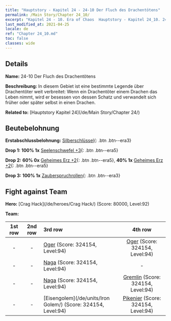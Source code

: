 ```yaml
---
title: "Hauptstory - Kapitel 24 - 24-10 Der Fluch des Drachentötens"
permalink: /Main Story/Chapter 24_10/
excerpt: "Kapitel 24 - 10. Era of Chaos  Hauptstory - Kapitel 24_10. 24-10 Der Fluch des Drachentötens"
last_modified_at: 2021-04-25
locale: de
ref: "Chapter 24_10.md"
toc: false
classes: wide
---
```


## Details

 **Name:** 24-10 Der Fluch des Drachentötens

 **Beschreibung:** In diesem Gebiet ist eine bestimmte Legende über Drachentöter weit verbreitet: Wenn ein Drachentöter einem Drachen das Leben nimmt, wird er besessen von dessen Schatz und verwandelt sich früher oder später selbst in einen Drachen.

 **Related to:** [Hauptstory Kapitel 24](/de/Main Story/Chapter 24/)

## Beutebelohnung

 **Erstabschlussbelohnung:** [Silberschlüssel](/ItemsDE/con_693/){: .btn .btn--era3}

 **Drop 1:** **100% 1x** [Seelenschwefel +3](/ItemsDE/mat_85/){: .btn .btn--era5}

 **Drop 2:** **60% 0x** [Geheimes Erz +2](/ItemsDE/mat_75/){: .btn .btn--era5}, **40% 1x** [Geheimes Erz +2](/ItemsDE/mat_75/){: .btn .btn--era5}

 **Drop 3:** **100% 1x** [Zauberspruchrollen](/ItemsDE/con_694/){: .btn .btn--era3}


## Fight against Team
 **Hero:** [Crag Hack](/de/heroes/Crag Hack/) (Score: 80000, Level:92)

 **Team:**


  | 1st row | 2nd row | 3rd row | 4th row |
  |:----:|:----:|:----|:----:|
  | - | - | [Oger](/de/units/Ogre/) (Score: 324154, Level:94)  | [Oger](/de/units/Ogre/) (Score: 324154, Level:94)  |
  | - | - | [Naga](/de/units/Naga/) (Score: 324154, Level:94)  | - |
  | - | - | [Naga](/de/units/Naga/) (Score: 324154, Level:94)  | [Gremlin](/de/units/Gremlin/) (Score: 324154, Level:94)  |
  | - | - | [Eisengolem](/de/units/Iron Golem/) (Score: 324154, Level:94)  | [Pikenier](/de/units/Pikeman/) (Score: 324154, Level:94)  |


